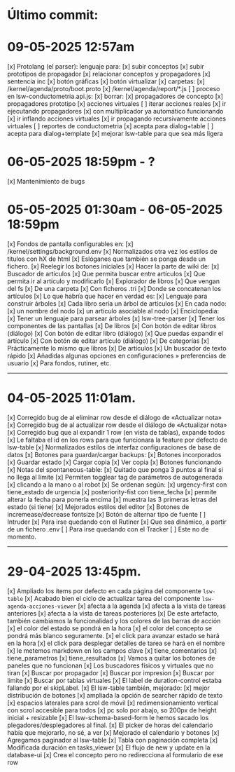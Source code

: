 # Último commit:

# 09-05-2025 12:57am

[x] Protolang (el parser): lenguaje para:
  [x] subir conceptos
  [x] subir prototipos de propagador
  [x] relacionar conceptos y propagadores
[x] sentencia inc
[x] botón gráficas
  [x] botón virtualizar
  [x] carpetas:
    [x] /kernel/agenda/proto/boot.proto
    [x] /kernel/agenda/report/*.js
[ ] proceso en lsw-conductometria.api.js:
  [x] borrar:
    [x] propagadores de concepto
    [x] propagadores prototipo
    [x] acciones virtuales
  [ ] iterar acciones reales
    [x] ir ejecutando propagadores
      [x] con multiplicador ya automático funcionando
    [x] ir inflando acciones virtuales
    [x] ir propagando recursivamente acciones virtuales
[ ] reportes de conductometria
  [x] acepta para dialog+table
  [ ] acepta para dialog+template
[x] mejorar lsw-table para que sea más ligera

# 06-05-2025 18:59pm - ?

[x] Mantenimiento de bugs

# 05-05-2025 01:30am - 06-05-2025 18:59pm

[x] Fondos de pantalla configurables en:
  [x] /kernel/settings/background.env
[x] Normalizados otra vez los estilos de titulos con hX de html
[x] Eslóganes que también se ponga desde un fichero.
[x] Reelegir los botones iniciales
[x] Hacer la parte de wiki de:
  [x] Buscador de artículos
    [x] Que permita buscar entre artículos
    [x] Que permita ir al artículo y modificarlo
  [x] Explorador de libros
    [x] Que vengan del fs
    [x] De una carpeta
    [x] Con ficheros .tri
      [x] Donde se concatenan los artículos
      [x] Lo que habría que hacer en verdad es:
        [x] Lenguaje para construir árboles
        [x] Cada libro sería un árbol de artículos
        [x] En cada nodo:
          [x] un nombre del nodo
          [x] un artículo asociable al nodo
[x] Enciclopedia:
  [x] Tener un lenguaje para parsear árboles
    [x] lsw-tree-parser
  [x] Tener los componentes de las pantallas
    [x] De libros
      [x] Con botón de editar libros (diálogo)
      [x] Con botón de editar libro (diálogo)
      [x] Que puedas expandir el artículo
      [x] Con botón de editar artículo (diálogo)
    [x] De categorías
      [x] Prácticamente lo mismo que libros
    [x] De artículos
      [x] Un buscador de texto rápido
[x] Añadidas algunas opciones en configuraciones » preferencias de usuario
  [x] Para fondos, rutiner, etc.

----

# 04-05-2025 11:01am.

[x] Corregido bug de al eliminar row desde el diálogo de «Actualizar nota»
[x] Corregido bug de al actualizar row desde el diálogo de «Actualizar nota»
[x] Corregido bug que al expandir 1 row (en vista de tablas), expande todos
  [x] Le faltaba el id en los rows para que funcionara la feature por defecto de lsw-table
[x] Normalizados estilos de interfaz configuraciones de base de datos
[x] Botones para guardar/cargar backups:
  [x] Botones incorporados
    [x] Guardar estado
    [x] Cargar copia
    [x] Ver copia
  [x] Botones funcionando
[x] Notas del spontaneous-table:
  [x] Quitado que ponga 3 puntos al final si no llega al límite
  [x] Permiten togglear tag de parámetros de autogenerada
    [x] clicando a la mano o al robot
  [x] Se ordenan según:
    [x] urgency-first con tiene_estado de urgencia
    [x] posteriority-fist con tiene_fecha
    [x] permite alterar la fecha para ponerla encima
    [x] muestra las 3 primeras letras del estado (si tiene)
  [x] Mejorados estilos del editor
    [x] Botones de incremease/decrease fontsize
    [x] Botón de alternar tipo de fuente
[ ] Intruder
  [x] Para irse quedando con el Rutiner
    [x] Que sea dinámico, a partir de un fichero .env
  [ ] Para irse quedando con el Tracker
    [ ] Este no de momento.


----

# 29-04-2025 13:45pm.

[x] Ampliado los ítems por defecto en cada página del componente `lsw-table`
[x] Acabado bien el ciclo de actualizar tarea del componente `lsw-agenda-acciones-viewer`
  [x] afecta a la agenda
  [x] afecta a la vista de tareas anteriores
  [x] afecta a la vista de tareas posteriores
[x] De este artefacto, también cambiamos la funcionalidad y los colores de las barras de acción
  [x] el color del estado se pondrá en la hora
  [x] el color del concepto se pondrá más blanco seguramente.
  [x] el click para avanzar estado se hará en la hora
  [x] el click para desplegar detalles de tarea se hará en el nombre
    [x] le metemos markdown en los campos clave
      [x] tiene_comentarios
      [x] tiene_parametros
      [x] tiene_resultados
[x] Vamos a quitar los botones de paneles que no funcionan
  [x] Los buscadores físicos y virtuales que no tiran
    [x] Buscar por propagador
    [x] Buscar por impresion
    [x] Buscar por limite
    [x] Buscar por tablas virtuales
[x] El label de duration-control estaba fallando por el skipLabel.
[x] El lsw-table también, mejorado:
  [x] mejor distribución de botones
  [x] ampliada la opción de searcher rápido de texto
  [x] espacios laterales para scrol de móvil
  [x] redimensionamiento vertical con scrol accesible para todos
    [x] pc solo por abajo, so 200px de height inicial + resizable
[x] El lsw-schema-based-form le hemos sacado los plegadores/desplegadores al final.
[x] El picker de horas del calendario había que mejorarlo, no sé, a ver
[x] Mejorado el calendario y botones
[x] Agregamos paginador al lsw-table
[x] Tabla con paginación completa
[x] Modificada duración en tasks_viewer
[x] El flujo de new y update en la database-ui
  [x] Crea el concepto pero no redirecciona al formulario de ese row

